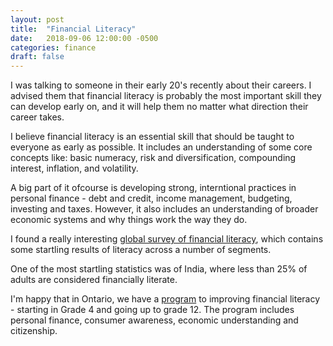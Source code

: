 ```yaml
---
layout: post
title:  "Financial Literacy"
date:   2018-09-06 12:00:00 -0500
categories: finance
draft: false
---
```


I was talking to someone in their early 20's recently about their careers. I advised them that financial literacy is probably the most important skill they can develop early on, and it will help them no matter what direction their career takes.

I believe financial literacy is an essential skill that should be taught to everyone as early as possible. It includes an understanding of some core concepts like: basic numeracy, risk and diversification, compounding interest, inflation, and volatility.

A big part of it ofcourse is developing strong, interntional practices in personal finance - debt and credit, income management, budgeting, investing and taxes. However, it also includes an understanding of broader economic systems and why things work the way they do.

I found a really interesting [global survey of financial literacy](https://responsiblefinanceforum.org/wp-content/uploads/2015/12/2015-Finlit_paper_17_F3_SINGLES.pdf), which contains some startling results of literacy across a number of segments. 

One of the most startling statistics was of India, where less than 25% of adults are considered financially literate. 

I'm happy that in Ontario, we have a [program](http://www.edu.gov.on.ca/eng/surveyLiteracy.html) to improving financial literacy - starting in Grade 4 and going up to grade 12. The program includes personal finance, consumer awareness, economic understanding and citizenship.